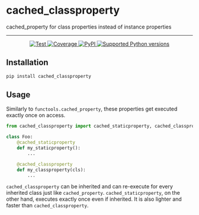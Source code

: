 # cached_classproperty

cached_property for class properties instead of instance properties

---

<p align="center">
<a href="https://github.com/ovsyanka83/cached_classproperty/actions?query=workflow%3ATests+event%3Apush+branch%3Amain" target="_blank">
    <img src="https://github.com/Ovsyanka83/cached_classproperty/actions/workflows/test.yaml/badge.svg?branch=main&event=push" alt="Test">
</a>
<a href="https://codecov.io/gh/ovsyanka83/cached_classproperty" target="_blank">
    <img src="https://img.shields.io/codecov/c/github/ovsyanka83/cached_classproperty?color=%2334D058" alt="Coverage">
</a>
<a href="https://pypi.org/project/cached_classproperty/" target="_blank">
    <img alt="PyPI" src="https://img.shields.io/pypi/v/cached_classproperty?color=%2334D058&label=pypi%20package" alt="Package version">
</a>
<a href="https://pypi.org/project/cached_classproperty/" target="_blank">
    <img src="https://img.shields.io/pypi/pyversions/cached_classproperty?color=%2334D058" alt="Supported Python versions">
</a>
</p>

## Installation

```bash
pip install cached_classproperty
```

## Usage

Similarly to `functools.cached_property`, these properties get executed exactly once on access.

```python
from cached_classproperty import cached_staticproperty, cached_classproperty

class Foo:
    @cached_staticproperty
    def my_staticproperty():
        ...

    @cached_classproperty
    def my_classproperty(cls):
        ...
```

`cached_classproperty` can be inherited and can re-execute for every inherited class just like `cached_property`. `cached_staticproperty`, on the other hand, executes exactly once even if inherited. It is also lighter and faster than `cached_classproperty`.
